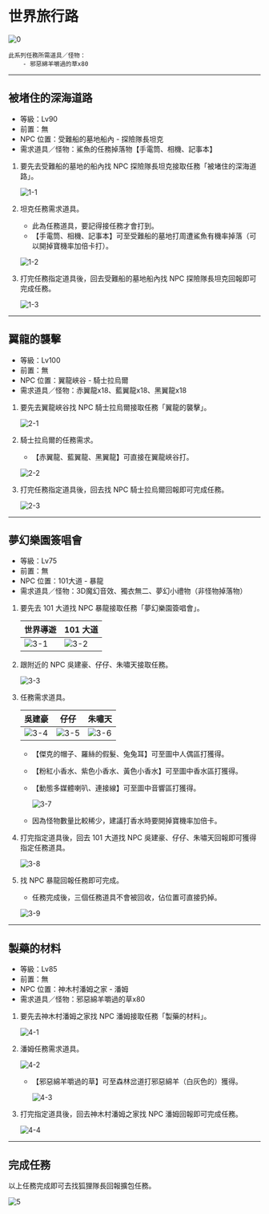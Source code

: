 # 世界旅行路

![0](0.png)

```text
此系列任務所需道具／怪物：
    - 邪惡綿羊嚼過的草x80
```

---

## 被堵住的深海道路

- 等級：Lv90
- 前置：無
- NPC 位置：受難船的墓地船內 - 探險隊長坦克
- 需求道具／怪物：鯊魚的任務掉落物【手電筒、相機、記事本】

1. 要先去受難船的墓地的船內找 NPC 探險隊長坦克接取任務「被堵住的深海道路」。

    ![1-1](1-1.png)

2. 坦克任務需求道具。

    - 此為任務道具，要記得接任務才會打到。
    - 【手電筒、相機、記事本】可至受難船的墓地打周遭鯊魚有機率掉落（可以開掉寶機率加倍卡打）。

    ![1-2](1-2.png)

3. 打完任務指定道具後，回去受難船的墓地船內找 NPC 探險隊長坦克回報即可完成任務。

    ![1-3](1-3.png)

---

## 翼龍的襲擊

- 等級：Lv100
- 前置：無
- NPC 位置：翼龍峽谷 - 騎士拉烏爾
- 需求道具／怪物：赤翼龍x18、藍翼龍x18、黑翼龍x18

1. 要先去翼龍峽谷找 NPC 騎士拉烏爾接取任務「翼龍的襲擊」。

    ![2-1](2-1.png)

2. 騎士拉烏爾的任務需求。

    - 【赤翼龍、藍翼龍、黑翼龍】可直接在翼龍峽谷打。

    ![2-2](2-2.png)

3. 打完任務指定道具後，回去找 NPC 騎士拉烏爾回報即可完成任務。

    ![2-3](2-3.png)

---

## 夢幻樂園簽唱會

- 等級：Lv75
- 前置：無
- NPC 位置：101大道 - 暴龍
- 需求道具／怪物：3D魔幻音效、獨衣無二、夢幻小禮物（非怪物掉落物）

1. 要先去 101 大道找 NPC 暴龍接取任務「夢幻樂園簽唱會」。

    | 世界導遊         | 101 大道         |
    |-----------------|-----------------|
    | ![3-1](3-1.png) | ![3-2](3-2.png) |

2. 跟附近的 NPC 吳建豪、仔仔、朱嘯天接取任務。

    ![3-3](3-3.png)

3. 任務需求道具。

    | 吳建豪           | 仔仔            | 朱嘯天           |
    |-----------------|-----------------|-----------------|
    | ![3-4](3-4.png) | ![3-5](3-5.png) | ![3-6](3-6.png) |

    - 【傑克的帽子、羅絲的假髮、兔兔耳】可至圖中人偶區打獲得。
    - 【粉紅小香水、紫色小香水、黃色小香水】可至圖中香水區打獲得。
    - 【動態多媒體喇叭、連接線】可至圖中音響區打獲得。

        ![3-7](3-7.png)

    - 因為怪物數量比較稀少，建議打香水時要開掉寶機率加倍卡。

4. 打完指定道具後，回去 101 大道找 NPC 吳建豪、仔仔、朱嘯天回報即可獲得指定任務道具。

    ![3-8](3-8.png)

5. 找 NPC 暴龍回報任務即可完成。

    - 任務完成後，三個任務道具不會被回收，佔位置可直接扔掉。

    ![3-9](3-9.png)

---

## 製藥的材料

- 等級：Lv85
- 前置：無
- NPC 位置：神木村潘姆之家 - 潘姆
- 需求道具／怪物：邪惡綿羊嚼過的草x80

1. 要先去神木村潘姆之家找 NPC 潘姆接取任務「製藥的材料」。

    ![4-1](4-1.png)

2. 潘姆任務需求道具。

    ![4-2](4-2.png)

    - 【邪惡綿羊嚼過的草】可至森林岔道打邪惡綿羊（白灰色的）獲得。

        ![4-3](4-3.png)

3. 打完指定道具後，回去神木村潘姆之家找 NPC 潘姆回報即可完成任務。

    ![4-4](4-4.png)

---

## 完成任務

以上任務完成即可去找狐狸隊長回報擴包任務。

![5](5.png)
